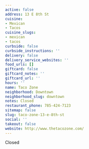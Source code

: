 ```yaml
---
active: false
address: 13 E 8th St
cuisine:
- Mexican
- Tacos
cuisine_slugs:
- mexican
- tacos
curbside: false
curbside_instructions: ''
delivery: false
delivery_service_websites: ''
food_urls: []
giftcard: false
giftcard_notes: ''
giftcard_url: ''
hours: ''
name: Taco Zone
neighborhood: Downtown
neighborhood_slug: downtown
notes: Closed
restaurant_phone: 785-424-7123
sitemap: false
slug: taco-zone-13-e-8th-st
social: ''
takeout: false
website: http://www.thetacozone.com/
---
```


Closed